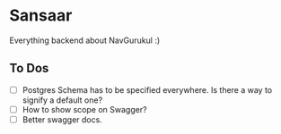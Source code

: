 # Sansaar

Everything backend about NavGurukul :)

## To Dos
- [ ] Postgres Schema has to be specified everywhere. Is there a way to signify a default one?
- [ ] How to show scope on Swagger?
- [ ]  Better swagger docs.